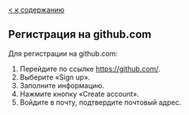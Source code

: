[ < к содержанию](./readme.md)

## Регистрация на github.com
Для регистрации на github.com:

1. Перейдите по ссылке https://github.com/.
2. Выберите «Sign up».
3. Заполните информацию.
4. Нажмите кнопку «Create account».
5. Войдите в почту, подтвердите почтовый адрес.